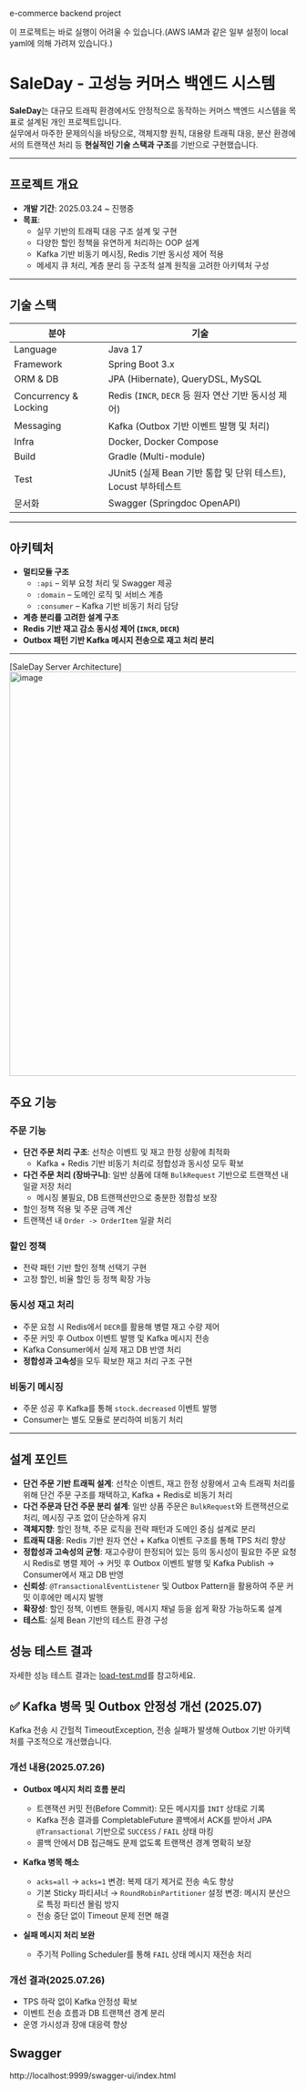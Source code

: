e-commerce backend project

이 프로젝트는 바로 실행이 어려울 수 있습니다.(AWS IAM과 같은 일부 설정이 local yaml에 의해 가려져 있습니다.)

# SaleDay - 고성능 커머스 백엔드 시스템

**SaleDay**는 대규모 트래픽 환경에서도 안정적으로 동작하는 커머스 백엔드 시스템을 목표로 설계된 개인 프로젝트입니다.  
실무에서 마주한 문제의식을 바탕으로, 객체지향 원칙, 대용량 트래픽 대응, 분산 환경에서의 트랜잭션 처리 등 **현실적인 기술 스택과 구조**를 기반으로 구현했습니다.

---

## 프로젝트 개요

- **개발 기간**: 2025.03.24 ~ 진행중
- **목표**:
    - 실무 기반의 트래픽 대응 구조 설계 및 구현
    - 다양한 할인 정책을 유연하게 처리하는 OOP 설계
    - Kafka 기반 비동기 메시징, Redis 기반 동시성 제어 적용
    - 메세지 큐 처리, 계층 분리 등 구조적 설계 원칙을 고려한 아키텍처 구성

---

## 기술 스택

| 분야 | 기술                                           |
|------|----------------------------------------------|
| Language | Java 17                                      |
| Framework | Spring Boot 3.x |
| ORM & DB | JPA (Hibernate), QueryDSL, MySQL             |
| Concurrency & Locking | Redis (`INCR`, `DECR` 등 원자 연산 기반 동시성 제어)     |
| Messaging | Kafka (Outbox 기반 이벤트 발행 및 처리)                |
| Infra | Docker, Docker Compose                       |
| Build | Gradle (Multi-module)                        |
| Test | JUnit5 (실제 Bean 기반 통합 및 단위 테스트), Locust 부하테스트              |
| 문서화 | Swagger (Springdoc OpenAPI)                   |

---

## 아키텍처

- **멀티모듈 구조**
    - `:api` – 외부 요청 처리 및 Swagger 제공
    - `:domain` – 도메인 로직 및 서비스 계층
    - `:consumer` – Kafka 기반 비동기 처리 담당
- **계층 분리를 고려한 설계 구조**
- **Redis 기반 재고 감소 동시성 제어 (`INCR`, `DECR`)**
- **Outbox 패턴 기반 Kafka 메시지 전송으로 재고 처리 분리**

---

[SaleDay Server Architecture]<img width="1270" height="710" alt="image" src="https://github.com/user-attachments/assets/9ab94096-de35-4509-b29a-c060b7f20f70" />



## 주요 기능

### 주문 기능
- **단건 주문 처리 구조**: 선착순 이벤트 및 재고 한정 상황에 최적화
    - Kafka + Redis 기반 비동기 처리로 정합성과 동시성 모두 확보
- **다건 주문 처리 (장바구니)**: 일반 상품에 대해 `BulkRequest` 기반으로 트랜잭션 내 일괄 저장 처리
    - 메시징 불필요, DB 트랜잭션만으로 충분한 정합성 보장
- 할인 정책 적용 및 주문 금액 계산
- 트랜잭션 내 `Order -> OrderItem` 일괄 처리

### 할인 정책
- 전략 패턴 기반 할인 정책 선택기 구현
- 고정 할인, 비율 할인 등 정책 확장 가능

### 동시성 재고 처리
- 주문 요청 시 Redis에서 `DECR`를 활용해 병렬 재고 수량 제어
- 주문 커밋 후 Outbox 이벤트 발행 및 Kafka 메시지 전송
- Kafka Consumer에서 실제 재고 DB 반영 처리
- **정합성과 고속성**을 모두 확보한 재고 처리 구조 구현

### 비동기 메시징
- 주문 성공 후 Kafka를 통해 `stock.decreased` 이벤트 발행
- Consumer는 별도 모듈로 분리하여 비동기 처리

---

## 설계 포인트

- **단건 주문 기반 트래픽 설계**: 선착순 이벤트, 재고 한정 상황에서 고속 트래픽 처리를 위해 단건 주문 구조를 채택하고, Kafka + Redis로 비동기 처리
- **다건 주문과 단건 주문 분리 설계**: 일반 상품 주문은 `BulkRequest`와 트랜잭션으로 처리, 메시징 구조 없이 단순하게 유지
- **객체지향**: 할인 정책, 주문 로직을 전략 패턴과 도메인 중심 설계로 분리
- **트래픽 대응**: Redis 기반 원자 연산 + Kafka 이벤트 구조를 통해 TPS 처리 향상
- **정합성과 고속성의 균형**: 재고수량이 한정되어 있는 등의 동시성이 필요한 주문 요청 시 Redis로 병렬 제어 → 커밋 후 Outbox 이벤트 발행 및 Kafka Publish → Consumer에서 재고 DB 반영
- **신뢰성**: `@TransactionalEventListener` 및 Outbox Pattern을 활용하여 주문 커밋 이후에만 메시지 발행
- **확장성**: 할인 정책, 이벤트 핸들링, 메시지 채널 등을 쉽게 확장 가능하도록 설계
- **테스트**: 실제 Bean 기반의 테스트 환경 구성

## 성능 테스트 결과
자세한 성능 테스트 결과는 [load-test.md](./load-test.md)를 참고하세요.

## ✅ Kafka 병목 및 Outbox 안정성 개선 (2025.07)

Kafka 전송 시 간헐적 TimeoutException, 전송 실패가 발생해 Outbox 기반 아키텍처를 구조적으로 개선했습니다.

### 개선 내용(2025.07.26)

- **Outbox 메시지 처리 흐름 분리**
  - 트랜잭션 커밋 전(Before Commit): 모든 메시지를 `INIT` 상태로 기록
  - Kafka 전송 결과를 CompletableFuture 콜백에서 ACK를 받아서 JPA `@Transactional` 기반으로 `SUCCESS` / `FAIL` 상태 마킹
  - 콜백 안에서 DB 접근해도 문제 없도록 트랜잭션 경계 명확히 보장

- **Kafka 병목 해소**
  - `acks=all` → `acks=1` 변경: 복제 대기 제거로 전송 속도 향상
  - 기본 Sticky 파티셔너 → `RoundRobinPartitioner` 설정 변경: 메시지 분산으로 특정 파티션 몰림 방지
  - 전송 중단 없이 Timeout 문제 전면 해결

- **실패 메시지 처리 보완**
  - 주기적 Polling Scheduler를 통해 `FAIL` 상태 메시지 재전송 처리

### 개선 결과(2025.07.26)

- TPS 하락 없이 Kafka 안정성 확보
- 이벤트 전송 흐름과 DB 트랜잭션 경계 분리
- 운영 가시성과 장애 대응력 향상


## Swagger
http://localhost:9999/swagger-ui/index.html




